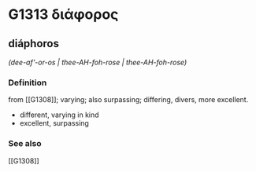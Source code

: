# G1313 διάφορος

## diáphoros

_(dee-af'-or-os | thee-AH-foh-rose | thee-AH-foh-rose)_

### Definition

from [[G1308]]; varying; also surpassing; differing, divers, more excellent.

- different, varying in kind
- excellent, surpassing

### See also

[[G1308]]

